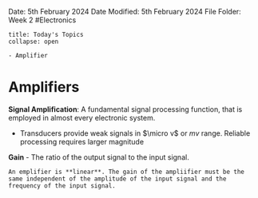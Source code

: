 Date: 5th February 2024
Date Modified: 5th February 2024
File Folder: Week 2
#Electronics

```ad-abstract
title: Today's Topics
collapse: open

- Amplifier

```

# Amplifiers

**Signal Amplification**: A fundamental signal processing function, that is employed in almost every electronic system.
- Transducers provide weak signals in $\micro v$ or $mv$ range. Reliable processing requires larger magnitude

**Gain** - The ratio of the output signal to the input signal.

```ad-important
An emplifier is **linear**. The gain of the ampliifier must be the same independent of the amplitude of the input signal and the frequency of the input signal.
```